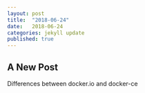 ```yaml
---
layout: post
title:  "2018-06-24"
date:   2018-06-24
categories: jekyll update
published: true
---
```

## A New Post

Differences between docker.io and docker-ce
